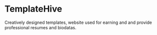 # TemplateHive
Creatively designed templates, website used for earning and and provide professional resumes and biodatas.
